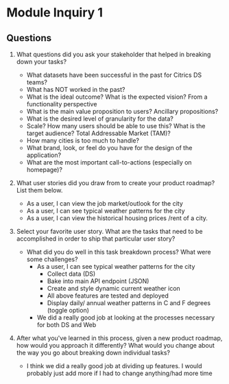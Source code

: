 # Module Inquiry 1

## Questions

1. What questions did you ask your stakeholder that helped in breaking down your tasks?
    - What datasets have been successful in the past for Citrics DS teams?
    - What has NOT worked in the past?
    - What is the ideal outcome? What is the expected vision? From a functionality perspective
    - What is the main value proposition to users? Ancillary propositions?
    - What is the desired level of granularity for the data?
    - Scale? How many users should be able to use this? What is the target audience? Total Addressable Market (TAM)?
    - How many cities is too much to handle?
    - What brand, look, or feel do you have for the design of the application?
    - What are the most important call-to-actions (especially on homepage)?

2. What user stories did you draw from to create your product roadmap? List them below.
    - As a user, I can view the job market/outlook for the city
    - As a user, I can see typical weather patterns for the city
    - As a user, I can view the historical housing prices /rent of a city.
    
3. Select your favorite user story. What are the tasks that need to be accomplished in order to ship that particular user story?
    - What did you do well in this task breakdown process? What were some challenges?
        - As a user, I can see typical weather patterns for the city
            - Collect data (DS)
            - Bake into main API endpoint (JSON)
            - Create and style dynamic current weather icon
            - All above features are tested and deployed
            - Display daily/ annual weather patterns in C and F degrees (toggle option)
        - We did a really good job at looking at the processes necessary for both DS and Web
        
4. After what you've learned in this process, given a new product roadmap, how would you approach it differently? What would you change about the way you go about breaking down individual tasks?
    - I think we did a really good job at dividing up features. I would probably just add more if I had to change anything/had more time
